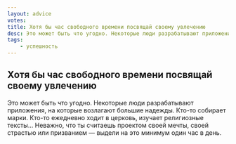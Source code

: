 ```yaml
---
layout: advice
votes:
title: Хотя бы час свободного времени посвящай своему увлечению
desc: Это может быть что угодно. Некоторые люди разрабатывают приложения, на которые возлагают большие надежды. Кто-то собирает марки.
tags:
    - успешность
---
```


## Хотя бы час свободного времени посвящай своему увлечению

Это может быть что угодно. Некоторые люди разрабатывают приложения, на которые возлагают большие надежды. Кто-то собирает марки. Кто-то ежедневно ходит в церковь, изучает религиозные тексты… Неважно, что ты считаешь проектом своей мечты, своей страстью или призванием — выдели на это минимум один час в день.
